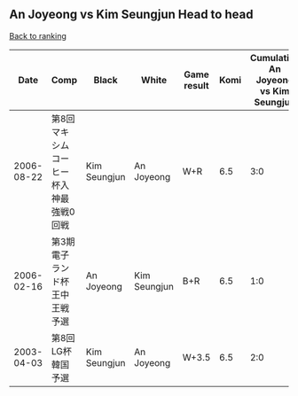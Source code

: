 ## An Joyeong vs Kim Seungjun Head to head

[Back to ranking](../../index.md)




| **Date** | **Comp** | **Black** | **White** | **Game result** | **Komi** | **Cumulative An Joyeong vs Kim Seungjun** | **An Joyeong streak** | **Kim Seungjun streak** | 
| --- | --- | --- | --- | --- | --- | --- | --- | --- |
| 2006-08-22 | 第8回マキシムコーヒー杯入神最強戦0回戦 | Kim Seungjun | An Joyeong | W+R | 6.5 | 3:0 | 3 | 0 | 
| 2006-02-16 | 第3期電子ランド杯王中王戦予選 | An Joyeong | Kim Seungjun | B+R | 6.5 | 1:0 | 1 | 0 | 
| 2003-04-03 | 第8回LG杯韓国予選 | Kim Seungjun | An Joyeong | W+3.5 | 6.5 | 2:0 | 2 | 0 |




